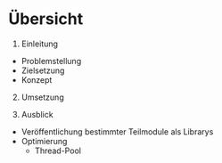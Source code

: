 # Übersicht
1. Einleitung
  * Problemstellung
  * Zielsetzung
  * Konzept
2. Umsetzung


3. Ausblick
  * Veröffentlichung bestimmter Teilmodule als Librarys
  * Optimierung
    * Thread-Pool